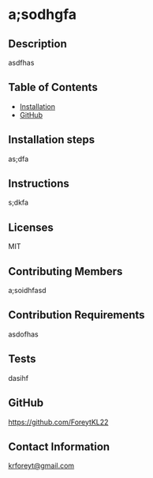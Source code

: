 

  # a;sodhgfa
  
  ## Description
  asdfhas

  ## Table of Contents
  * [Installation](#installation)
  * [GitHub](#github)

  ## Installation steps
  as;dfa

  ## Instructions
  s;dkfa

  ## Licenses
  MIT

  ## Contributing Members
  a;soidhfasd

  ## Contribution Requirements
  asdofhas

  ## Tests
  dasihf

  ## GitHub
  https://github.com/ForeytKL22

  ## Contact Information
  krforeyt@gmail.com

